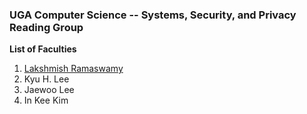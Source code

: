 ### UGA Computer Science -- Systems, Security, and Privacy Reading Group

**List of Faculties**
1. [Lakshmish Ramaswamy](http://cobweb.cs.uga.edu/~laks/)
2. Kyu H. Lee
3. Jaewoo Lee
4. In Kee Kim


